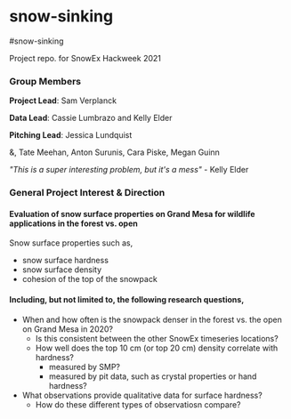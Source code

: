 # snow-sinking
#snow-sinking 

Project repo. for SnowEx Hackweek 2021

### Group Members 
**Project Lead**: Sam Verplanck 

**Data Lead**: Cassie Lumbrazo and Kelly Elder

**Pitching Lead**: Jessica Lundquist 

&, Tate Meehan, Anton Surunis, Cara Piske, Megan Guinn



*"This is a super interesting problem, but it's a mess"* - Kelly Elder



### General Project Interest & Direction
#### **Evaluation of snow surface properties on Grand Mesa for wildlife applications in the forest vs. open** 

Snow surface properties such as, 
- snow surface hardness 
- snow surface density 
- cohesion of the top of the snowpack 

#### Including, but not limited to, the following research questions, 
- When and how often is the snowpack denser in the forest vs. the open on Grand Mesa in 2020? 
    - Is this consistent between the other SnowEx timeseries locations? 
    - How well does the top 10 cm (or top 20 cm) density correlate with hardness? 
        - measured by SMP? 
        - measured by pit data, such as crystal properties or hand hardness? 
- What observations provide qualitative data for surface hardness? 
    - How do these different types of observatiosn compare? 
    

        
        


